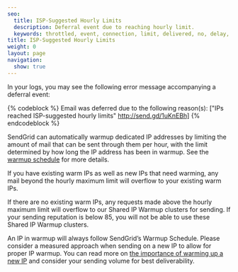 ```yaml
---
seo:
  title: ISP-Suggested Hourly Limits
  description: Deferral event due to reaching hourly limit.
  keywords: throttled, event, connection, limit, delivered, no, delay, throttle, processed, IPS, available, per-domain, connetion, IPs were throttled by recipient server, IPs reached ISP-suggested hourly limits, IPs reached ISP-suggested max connection limits http://send.gd/1uKnEBh, suggested, hourly, max, limits
title: ISP-Suggested Hourly Limits
weight: 0
layout: page
navigation:
  show: true
---
```


In your logs, you may see the following error message accompanying a deferral event:

{% codeblock %}
Email was deferred due to the following reason(s): ["IPs reached ISP-suggested hourly limits" http://send.gd/1uKnEBh]
{% endcodeblock %}

SendGrid can automatically warmup dedicated IP addresses by limiting the amount of mail that can be sent through them per hour, with the limit determined by how long the IP address has been in warmup. See the [warmup schedule]({{root_url}}/API_Reference/Web_API_v3/IP_Management/ip_warmup_schedule.html) for more details.

If you have existing warm IPs as well as new IPs that need warming, any mail beyond the hourly maximum limit will overflow to your existing warm IPs.

If there are no existing warm IPs, any requests made above the hourly maximum limit will overflow to our Shared IP Warmup clusters for sending. If your sending reputation is below 85, you will not be able to use these Shared IP Warmup clusters.

An IP in warmup will always follow SendGrid’s Warmup Schedule. Please consider a measured approach when sending on a new IP to allow for proper IP warmup. You can read more on [the importance of warming up a new IP]({{root_url}}/User_Guide/warming_up.html) and consider your sending volume for best deliverability.
